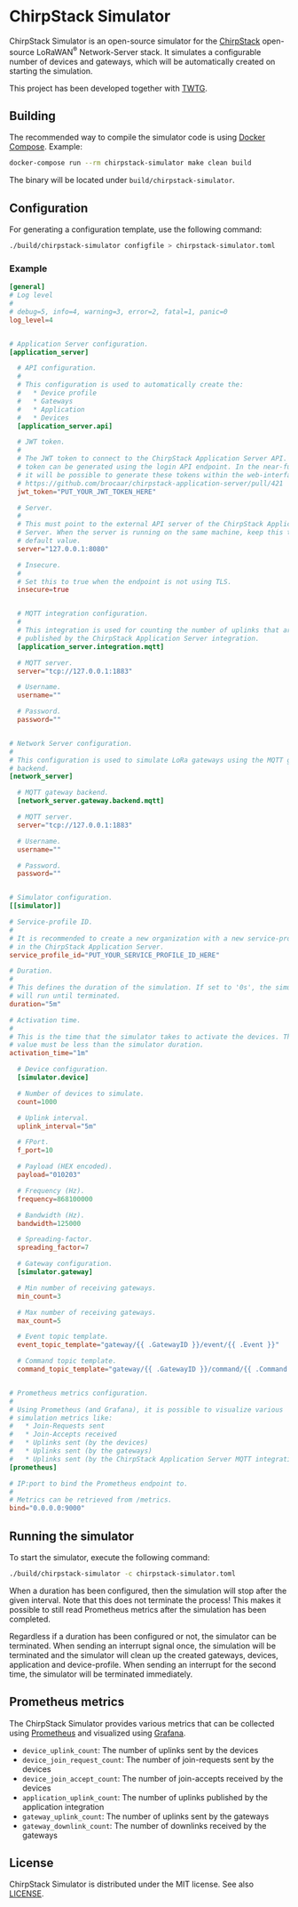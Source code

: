 # ChirpStack Simulator

ChirpStack Simulator is an open-source simulator for the [ChirpStack](https://www.chirpstack.io)
open-source LoRaWAN<sup>&reg;</sup> Network-Server stack. It simulates
a configurable number of devices and gateways, which will be automatically
created on starting the simulation.

This project has been developed together with [TWTG](https://www.twtg.io/).

## Building

The recommended way to compile the simulator code is using [Docker Compose](https://docs.docker.com/compose/).
Example:

```bash
docker-compose run --rm chirpstack-simulator make clean build
```

The binary will be located under `build/chirpstack-simulator`.

## Configuration

For generating a configuration template, use the following command:

```bash
./build/chirpstack-simulator configfile > chirpstack-simulator.toml
```

### Example

```toml
[general]
# Log level
#
# debug=5, info=4, warning=3, error=2, fatal=1, panic=0
log_level=4


# Application Server configuration.
[application_server]

  # API configuration.
  #
  # This configuration is used to automatically create the:
  #   * Device profile
  #   * Gateways
  #   * Application
  #   * Devices
  [application_server.api]

  # JWT token.
  #
  # The JWT token to connect to the ChirpStack Application Server API. This
  # token can be generated using the login API endpoint. In the near-future
  # it will be possible to generate these tokens within the web-interface:
  # https://github.com/brocaar/chirpstack-application-server/pull/421
  jwt_token="PUT_YOUR_JWT_TOKEN_HERE"

  # Server.
  #
  # This must point to the external API server of the ChirpStack Application
  # Server. When the server is running on the same machine, keep this to the
  # default value.
  server="127.0.0.1:8080"

  # Insecure.
  #
  # Set this to true when the endpoint is not using TLS.
  insecure=true


  # MQTT integration configuration.
  #
  # This integration is used for counting the number of uplinks that are
  # published by the ChirpStack Application Server integration.
  [application_server.integration.mqtt]

  # MQTT server.
  server="tcp://127.0.0.1:1883"

  # Username.
  username=""

  # Password.
  password=""


# Network Server configuration.
#
# This configuration is used to simulate LoRa gateways using the MQTT gateway
# backend.
[network_server]

  # MQTT gateway backend.
  [network_server.gateway.backend.mqtt]

  # MQTT server.
  server="tcp://127.0.0.1:1883"

  # Username.
  username=""

  # Password.
  password=""


# Simulator configuration.
[[simulator]]

# Service-profile ID.
#
# It is recommended to create a new organization with a new service-profile
# in the ChirpStack Application Server.
service_profile_id="PUT_YOUR_SERVICE_PROFILE_ID_HERE"

# Duration.
#
# This defines the duration of the simulation. If set to '0s', the simulation
# will run until terminated.
duration="5m"

# Activation time.
#
# This is the time that the simulator takes to activate the devices. This
# value must be less than the simulator duration.
activation_time="1m"

  # Device configuration.
  [simulator.device]

  # Number of devices to simulate.
  count=1000

  # Uplink interval.
  uplink_interval="5m"

  # FPort.
  f_port=10

  # Payload (HEX encoded).
  payload="010203"

  # Frequency (Hz).
  frequency=868100000

  # Bandwidth (Hz).
  bandwidth=125000

  # Spreading-factor.
  spreading_factor=7

  # Gateway configuration.
  [simulator.gateway]

  # Min number of receiving gateways.
  min_count=3

  # Max number of receiving gateways.
  max_count=5

  # Event topic template.
  event_topic_template="gateway/{{ .GatewayID }}/event/{{ .Event }}"

  # Command topic template.
  command_topic_template="gateway/{{ .GatewayID }}/command/{{ .Command }}"


# Prometheus metrics configuration.
#
# Using Prometheus (and Grafana), it is possible to visualize various
# simulation metrics like:
#   * Join-Requests sent
#   * Join-Accepts received
#   * Uplinks sent (by the devices)
#   * Uplinks sent (by the gateways)
#   * Uplinks sent (by the ChirpStack Application Server MQTT integration)
[prometheus]

# IP:port to bind the Prometheus endpoint to.
#
# Metrics can be retrieved from /metrics.
bind="0.0.0.0:9000"
```

## Running the simulator

To start the simulator, execute the following command:

```bash
./build/chirpstack-simulator -c chirpstack-simulator.toml
```

When a duration has been configured, then the simulation will stop after
the given interval. Note that this does not terminate the process! This makes
it possible to still read Prometheus metrics after the simulation has been
completed.

Regardless if a duration has been configured or not, the simulator can be
terminated. When sending an interrupt signal once, the simulation will be
terminated and the simulator will clean up the created gateways, devices,
application and device-profile. When sending an interrupt for the second time,
the simulator will be terminated immediately.

## Prometheus metrics

The ChirpStack Simulator provides various metrics that can be collected using
[Prometheus](https://prometheus.io/) and visualized using [Grafana](https://grafana.com/).

* `device_uplink_count`: The number of uplinks sent by the devices
* `device_join_request_count`: The number of join-requests sent by the devices
* `device_join_accept_count`: The number of join-accepts received by the devices
* `application_uplink_count`: The number of uplinks published by the application integration
* `gateway_uplink_count`: The number of uplinks sent by the gateways
* `gateway_downlink_count`: The number of downlinks received by the gateways

## License

ChirpStack Simulator is distributed under the MIT license. See also
[LICENSE](https://github.com/brocaar/chirpstack-simulator/blob/master/LICENSE).
